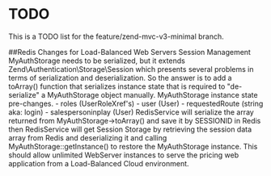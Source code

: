# TODO

This is a TODO list for the feature/zend-mvc-v3-minimal branch.

##Redis Changes for Load-Balanced Web Servers Session Management
    MyAuthStorage needs to be serialized, but it extends Zend\Authentication\Storage\Session which presents several 
    problems in terms of serialization and deserialization. So the answer is to add a toArray() function that serializes
    instance state that is required to "de-serialize" a MyAuthStorage object manually.
    MyAuthStorage instance state pre-changes.
        - roles (UserRoleXref's)
        - user (User)
        - requestedRoute (string aka: login)
        - salespersoninplay (User)
  RedisService will serialize the array returned from MyAuthStorage->toArray() and save it by SESSIONID in Redis
  then RedisService will get Session Storage by retrieving the session data array from Redis and deserializing it and calling 
  MyAuthStorage::getInstance() to restore the MyAuthStorage instance. This should allow unlimited WebServer instances to serve 
  the pricing web application from a Load-Balanced Cloud environment.



